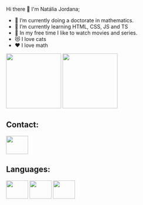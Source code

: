 Hi there 👋
I'm Natália Jordana;

- 🔭 I’m currently doing a doctorate in mathematics.
- 🌱 I’m currently learning HTML, CSS, JS and TS 
- 🎥 In my free time I like to watch movies and series.
- 😻 I love cats
- ❤️ I love math


<div>
<img height="150em" src="https://github-readme-stats.vercel.app/api?username=stanescon&theme=aura_dark&show_icons=true">
<img  height="150em" src="https://github-readme-stats.vercel.app/api/top-langs/?username=stanescon&layout=compact">
</div>

## Contact:

<div>
<a href="https://www.linkedin.com/in/nat%C3%A1lia-stanescon-6a6056232/">
<img src="https://cdn.jsdelivr.net/gh/devicons/devicon/icons/linkedin/linkedin-original.svg" align="center" height="50" width="60">
</a>
</div>

## Languages: 

<div>
<img src="https://cdn.jsdelivr.net/gh/devicons/devicon/icons/html5/html5-original.svg" align="center" height="50" width="60">

<img src="https://cdn.jsdelivr.net/gh/devicons/devicon/icons/css3/css3-original.svg" align="center" height="50" width="60">

<img src="https://cdn.jsdelivr.net/gh/devicons/devicon/icons/javascript/javascript-original.svg" align="center" height="50" width="60">
</div>
